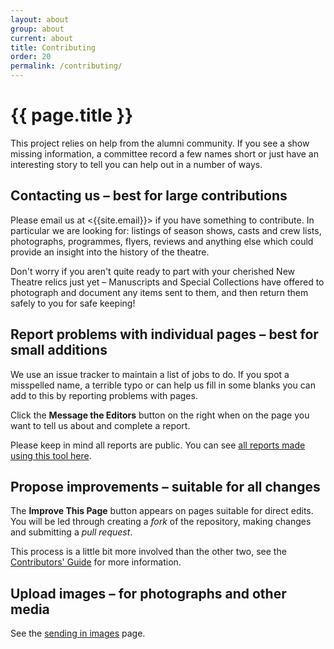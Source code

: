 ```yaml
---
layout: about
group: about
current: about
title: Contributing
order: 20
permalink: /contributing/
---
```


# <i class="octicon octicon-git-pull-request fa-fw"></i> {{ page.title }}

This project relies on help from the alumni community. If you see a show missing information, a committee record a few names short or just have an interesting story to tell you can help out in a number of ways.

## Contacting us <span class="headerlite">&ndash; best for large contributions</span>

Please email us at <{{site.email}}> if you have something to contribute. In particular we are looking for: listings of season shows, casts and crew lists, photographs, programmes, flyers, reviews and anything else which could provide an insight into the history of the theatre.

Don't worry if you aren't quite ready to part with your cherished New Theatre relics just yet – Manuscripts and Special Collections have offered to photograph and document any items sent to them, and then return them safely to you for safe keeping!

## Report problems with individual pages <span class="headerlite">&ndash; best for small additions</span>

We use an issue tracker to maintain a list of jobs to do. If you spot a misspelled name, a terrible typo or can help us fill in some blanks you can add to this by reporting problems with pages.

Click the <strong class="tag"><i class="ion-chatbox-working"></i> Message the Editors</strong> button on the right when on the page you want to tell us about and complete a report.

Please keep in mind all reports are public. You can see [all reports made using this tool here](https://github.com/newtheatre/history-project/issues?q=label%3Areport-tool+).

## Propose improvements <span class="headerlite">&ndash; suitable for all changes</span>

The <strong class="tag"><i class="octicon octicon octicon-pencil"></i> Improve This Page</strong> button appears on pages suitable for direct edits. You will be led through creating a _fork_ of the repository, making changes and submitting a _pull request_.

This process is a little bit more involved than the other two, see the [Contributors' Guide](/docs/contributing/) for more information.

## Upload images <span class="headerlite">&ndash; for photographs and other media</span>

See the [sending in images](/upload/) page.
